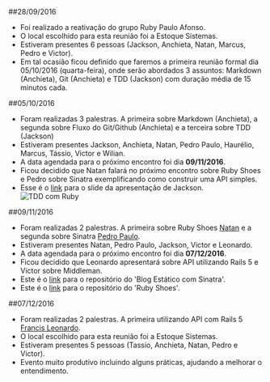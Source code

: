 ##28/09/2016

+ Foi realizado a reativação do grupo Ruby Paulo Afonso.
+ O local escolhido para esta reunião foi a Estoque Sistemas.
+ Estiveram presentes 6 pessoas (Jackson, Anchieta, Natan, Marcus, Pedro e Victor).
+ Em tal ocasião ficou definido que faremos a primeira reunião formal dia 05/10/2016 (quarta-feira), onde serão abordados 3 assuntos: Markdown (Anchieta), Git (Anchieta) e TDD (Jackson) com duração média de 15 minutos cada.

##05/10/2016

+ Foram realizadas 3 palestras. A primeira sobre Markdown (Anchieta), a segunda sobre Fluxo do Git/Github (Anchieta) e a terceira sobre TDD (Jackson)
+ Estiveram presentes Jackson, Anchieta, Natan, Pedro Paulo, Haurélio, Marcus, Tássio, Victor e Wilian.
+ A data agendada para o próximo encontro foi dia **09/11/2016**.
+ Ficou decidido que Natan falará no próximo encontro sobre Ruby Shoes e Pedro sobre Sinatra exemplificando como construir uma API simples.
+ Esse é o [link](https://speakerdeck.com/jackson_pires/20-minutos-insanos-de-tdd-e-ruby) para o slide da apresentação de Jackson.
![TDD com Ruby](http://i.imgur.com/fhEQQUf.png)

##09/11/2016

+ Foram realizadas 2 palestras. A primeira sobre Ruby Shoes [Natan](https://github.com/natanlim) e a segunda sobre Sinatra [Pedro Paulo](https://github.com/PedroPauloML).
+ Estiveram presentes Natan, Pedro Paulo, Jackson, Victor e Leonardo.
+ A data agendada para o próximo encontro foi dia **07/12/2016**.
+ Ficou decidido que Leonardo apresentará sobre API utilizando Rails 5 e Victor sobre Middleman.
+ Este é o [link](https://github.com/PedroPauloML/blog-estatico-sinatra) para o repositório do 'Blog Estático com Sinatra'.
+ Este é o [link](https://github.com/ruby-pauloafonso/Exemplos-Ruby-Shoes) para o repositório do 'Ruby Shoes'.

##07/12/2016

+ Foram realizadas 2 palestras. A primeira utilizando API com Rails 5 [Francis Leonardo](https://github.com/FrancisLeonardo).
+ O local escolhido para esta reunião foi a Estoque Sistemas.
+ Estiveram presentes 5 pessoas (Tassio, Anchieta, Natan, Pedro e Victor).
+ Evento muito produtivo incluindo alguns práticas, ajudando a melhorar o entendimento.